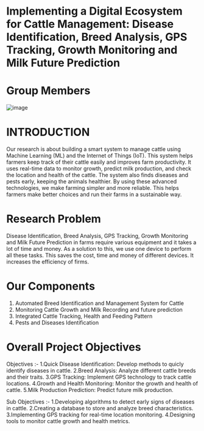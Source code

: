 # Implementing a Digital Ecosystem for Cattle Management:  Disease Identification, Breed Analysis, GPS Tracking, Growth Monitoring and Milk Future Prediction​

# Group Members
![image](https://github.com/user-attachments/assets/62cbb4ee-49e4-4064-ad67-146a0cf5ae4c)


# INTRODUCTION​

Our research is about building a smart system to manage cattle using Machine Learning (ML) and the Internet of Things (IoT). This system helps farmers keep track of their cattle easily and improves farm productivity. It uses real-time data to monitor growth, predict milk production, and check the location and health of the cattle. The system also finds diseases and pests early, keeping the animals healthier. By using these advanced technologies, we make farming simpler and more reliable. This helps farmers make better choices and run their farms in a sustainable way.​

# Research Problem

Disease Identification, Breed Analysis, GPS Tracking, Growth Monitoring and Milk Future Prediction in farms require various equipment and it takes a lot of time and money. As a solution to this, we use one device to perform all these tasks. This saves the cost, time and money of different devices. It increases the efficiency of firms.​

# Our Components​

1. Automated Breed Identification and Management System for Cattle​
2. Monitoring Cattle Growth and Milk Recording and future prediction​
3. Integrated Cattle Tracking, Health and ​Feeding Pattern​
4. Pests and Diseases Identification​

# Overall Project Objectives

Objectives :-
1.Quick Disease Identification: Develop methods to quicly identify diseases in cattle.
2.Breed Analysis: Analyze different cattle breeds and their traits.
3.GPS Tracking: Implement GPS technology to track cattle locations.
4.Growth and Health Monitoring: Monitor the growth and health of cattle.
5.Milk Production Prediction: Predict future milk production.

Sub Objectives :-
1.Developing algorithms to detect early signs of diseases in cattle.
2.Creating a database to store and analyze breed characteristics.
3.Implementing GPS tracking for real-time location monitoring.
4.Designing tools to monitor cattle growth and health metrics.





​

